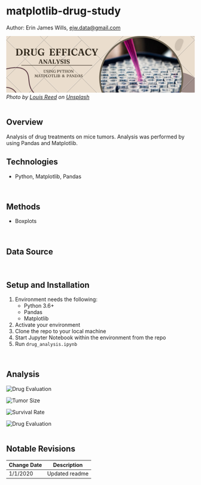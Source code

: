 # matplotlib-drug-study  

Author:  Erin James Wills, ejw.data@gmail.com  

![Analysis of Mouse Drug Data](./images/drug-efficacy-matplotlib.png)  
<cite>Photo by [Louis Reed](https://unsplash.com/@_louisreed?utm_source=unsplash&utm_medium=referral&utm_content=creditCopyText) on [Unsplash](https://unsplash.com/s/photos/lab-rat?utm_source=unsplash&utm_medium=referral&utm_content=creditCopyText)</cite>  
<br>  

## Overview  
Analysis of drug treatments on mice tumors.  Analysis was performed by using Pandas and Matplotlib.
<br>  

## Technologies  
*  Python, Matplotlib, Pandas  
<br>

## Methods  
*  Boxplots  
<br>

## Data Source  

<br>  

## Setup and Installation  
1. Environment needs the following:  
    *  Python 3.6+  
    *  Pandas
    *  Matplotlib
1. Activate your environment
1. Clone the repo to your local machine
1. Start Jupyter Notebook within the environment from the repo
1. Run `drug_analysis.ipynb` 

<br>

## Analysis  

![Drug Evaluation](https://github.com/ejw-data/matplotlib-drug-eval/blob/master/mouse-drug-study/Outputs/tumor_change_bar_plot.jpeg?raw=true)
<br>


![Tumor Size](https://github.com/ejw-data/matplotlib-drug-eval/blob/master/mouse-drug-study/Outputs/metastic_line_plot.jpeg?raw=true)
<br>

![Survival Rate](https://github.com/ejw-data/matplotlib-drug-eval/blob/master/mouse-drug-study/Outputs/mouse_survival_line_plot.jpeg?raw=true)
<br>

![Drug Evaluation](https://github.com/ejw-data/matplotlib-drug-eval/blob/master/mouse-drug-study/Outputs/tumor_change_bar_plot.jpeg?raw=true)
<br>
<br>
## Notable Revisions
| Change Date | Description |  
|--- | --- |    
| 1/1/2020 | Updated readme |  

<br>
<br>
